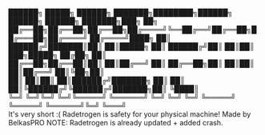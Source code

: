 ██████╗  █████╗ ██████╗ ███████╗████████╗██████╗  ██████╗  ██████╗ ███████╗███╗   ██╗    
██╔══██╗██╔══██╗██╔══██╗██╔════╝╚══██╔══╝██╔══██╗██╔═══██╗██╔════╝ ██╔════╝████╗  ██║    
██████╔╝███████║██║  ██║█████╗     ██║   ██████╔╝██║   ██║██║  ███╗█████╗  ██╔██╗ ██║    
██╔══██╗██╔══██║██║  ██║██╔══╝     ██║   ██╔══██╗██║   ██║██║   ██║██╔══╝  ██║╚██╗██║    
██║  ██║██║  ██║██████╔╝███████╗   ██║   ██║  ██║╚██████╔╝╚██████╔╝███████╗██║ ╚████║    
╚═╝  ╚═╝╚═╝  ╚═╝╚═════╝ ╚══════╝   ╚═╝   ╚═╝  ╚═╝ ╚═════╝  ╚═════╝ ╚══════╝╚═╝  ╚═══╝   
It's very short :(
Radetrogen is safety for your physical machine!
Made by BelkasPRO
NOTE: Radetrogen is already updated + added crash. 
